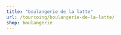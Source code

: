 ```yaml
---
title: "boulangerie de la latte"
url: /tourcoing/boulangerie-de-la-latte/
shop: boulangerie
---
```

